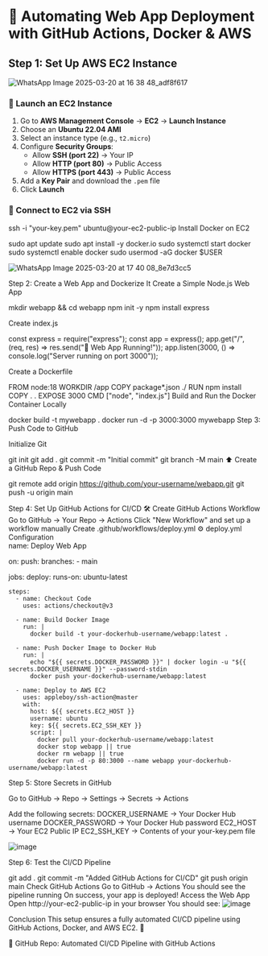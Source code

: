 # 🚀 Automating Web App Deployment with GitHub Actions, Docker & AWS  

## Step 1: Set Up AWS EC2 Instance  

![WhatsApp Image 2025-03-20 at 16 38 48_adf8f617](https://github.com/user-attachments/assets/223c5caa-50cb-4ec7-ba6a-6f7cdf6f78f9)


### 🎯 Launch an EC2 Instance  
1. Go to **AWS Management Console** → **EC2** → **Launch Instance**  
2. Choose an **Ubuntu 22.04 AMI**  
3. Select an instance type (e.g., `t2.micro`)  
4. Configure **Security Groups**:  
   - Allow **SSH (port 22)** → Your IP  
   - Allow **HTTP (port 80)** → Public Access  
   - Allow **HTTPS (port 443)** → Public Access  
5. Add a **Key Pair** and download the `.pem` file  
6. Click **Launch**  

### 🔗 Connect to EC2 via SSH  

ssh -i "your-key.pem" ubuntu@your-ec2-public-ip
Install Docker on EC2

sudo apt update
sudo apt install -y docker.io
sudo systemctl start docker
sudo systemctl enable docker
sudo usermod -aG docker $USER

![WhatsApp Image 2025-03-20 at 17 40 08_8e7d3cc5](https://github.com/user-attachments/assets/7ee38585-3bcf-4135-ac38-e54c957baeca)


Step 2: Create a Web App and Dockerize It
 Create a Simple Node.js Web App

mkdir webapp && cd webapp
npm init -y
npm install express

 Create index.js

const express = require("express");
const app = express();
app.get("/", (req, res) => res.send("🚀 Web App Running!"));
app.listen(3000, () => console.log("Server running on port 3000"));

 Create a Dockerfile

FROM node:18
WORKDIR /app
COPY package*.json ./
RUN npm install
COPY . .
EXPOSE 3000
CMD ["node", "index.js"]
 Build and Run the Docker Container Locally

docker build -t mywebapp .
docker run -d -p 3000:3000 mywebapp
Step 3: Push Code to GitHub

 Initialize Git

git init
git add .
git commit -m "Initial commit"
git branch -M main
⬆ Create a GitHub Repo & Push Code

git remote add origin https://github.com/your-username/webapp.git
git push -u origin main


Step 4: Set Up GitHub Actions for CI/CD
🛠 Create GitHub Actions Workflow
Go to GitHub → Your Repo → Actions
Click "New Workflow" and set up a workflow manually
Create .github/workflows/deploy.yml
⚙ deploy.yml Configuration
\
name: Deploy Web App

on:
  push:
    branches:
      - main

jobs:
  deploy:
    runs-on: ubuntu-latest
    
    steps:
      - name: Checkout Code
        uses: actions/checkout@v3

      - name: Build Docker Image
        run: |
          docker build -t your-dockerhub-username/webapp:latest .

      - name: Push Docker Image to Docker Hub
        run: |
          echo "${{ secrets.DOCKER_PASSWORD }}" | docker login -u "${{ secrets.DOCKER_USERNAME }}" --password-stdin
          docker push your-dockerhub-username/webapp:latest

      - name: Deploy to AWS EC2
        uses: appleboy/ssh-action@master
        with:
          host: ${{ secrets.EC2_HOST }}
          username: ubuntu
          key: ${{ secrets.EC2_SSH_KEY }}
          script: |
            docker pull your-dockerhub-username/webapp:latest
            docker stop webapp || true
            docker rm webapp || true
            docker run -d -p 80:3000 --name webapp your-dockerhub-username/webapp:latest
            
Step 5: Store Secrets in GitHub

Go to GitHub → Repo → Settings → Secrets → Actions

Add the following secrets:
DOCKER_USERNAME → Your Docker Hub username
DOCKER_PASSWORD → Your Docker Hub password
EC2_HOST → Your EC2 Public IP
EC2_SSH_KEY → Contents of your your-key.pem file

![image](https://github.com/user-attachments/assets/af387804-00c9-45d8-9dba-a511ba1e477c)


Step 6: Test the CI/CD Pipeline

git add .
git commit -m "Added GitHub Actions for CI/CD"
git push origin main
Check GitHub Actions
Go to GitHub → Actions
You should see the pipeline running
On success, your app is deployed!
 Access the Web App
Open http://your-ec2-public-ip in your browser
You should see:
![image](https://github.com/user-attachments/assets/c89c67ab-77b0-4f18-9686-1f5a5b7cf16f)


 Conclusion
This setup ensures a fully automated CI/CD pipeline using GitHub Actions, Docker, and AWS EC2. 🚀

🔗 GitHub Repo: Automated CI/CD Pipeline with GitHub Actions
